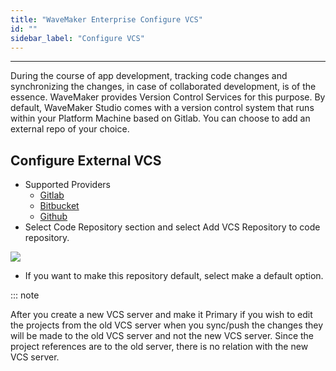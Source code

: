 ```yaml
---
title: "WaveMaker Enterprise Configure VCS"
id: ""
sidebar_label: "Configure VCS"
---
```

---

During the course of app development, tracking code changes and synchronizing the changes, in case of collaborated development, is of the essence. WaveMaker provides Version Control Services for this purpose. By default, WaveMaker Studio comes with a version control system that runs within your Platform Machine based on Gitlab. You can choose to add an external repo of your choice.

## Configure External VCS

- Supported Providers
    - [Gitlab](https://about.gitlab.com/)
    - [Bitbucket](https://bitbucket.org/product)
    - [Github](https://github.com/)
- Select Code Repository section and select Add VCS Repository to code repository.

[![](/learn/assets/wme-setup/configuring-wme/adding-vcs-repo.png)](/learn/assets/wme-setup//configuring-wme/adding-vcs-repo.png)
    
- If you want to make this repository default, select make a default option.

::: note

After you create a new VCS server and make it Primary if you wish to edit the projects from the old VCS server when you sync/push the changes they will be made to the old VCS server and not the new VCS server. Since the project references are to the old server, there is no relation with the new VCS server.
